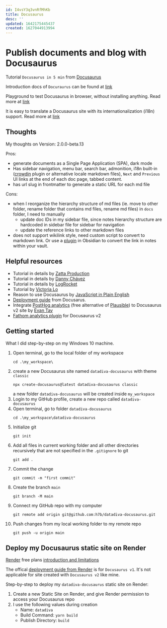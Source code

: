 ```yaml
---
id: I4vsY3q3vnRfMhKb
title: Docusaurus
desc: ''
updated: 1642175445437
created: 1627044913994
---
```

# Publish documents and blog with Docusaurus

Tutorial `Docusaurus in 5 min` from [Docusaurus](https://tutorial.docusaurus.io/docs/intro)

Introduction docs of `Docuraurus` can be found at [link](https://docusaurus.io/docs)

Playground to test Docusaurus in browser, without installing anything. Read more at [link](https://docusaurus.io/docs/playground)

It is easy to translate a Docusaurus site with its internationalization (i18n) support. Read more at [link](https://docusaurus.io/docs/i18n/introduction)

## Thoughts

My thoughts on Version: 2.0.0-beta.13

Pros:
- generate documents as a Single Page Application (SPA), dark mode
- Has sidebar navigation, menu bar, search bar, admonition, i18n built-in ([crowdin](https://crowdin.com/) plugin or alternative locale markdown files), `Next` and `Previous` UI links at the end of each doc page, tabbed content.
- has url slug in frontmatter to generate a static URL for each md file

Cons:
- when I reorganize the hierarchy structure of md files (ie. move to other folder, rename folder that contains md files, rename md files) in `docs` folder, I need to manually  
    - update doc IDs in my sidebar file, since notes hierarchy structure are hardcoded in sidebar file for sidebar for navigation
    - update the reference links to other markdown files 
- does not support wikilink style, need custom script to convert to markdown link. Or use a [plugin](https://github.com/ozntel/obsidian-link-converter) in Obsidian to convert the link in notes within your vault.

## Helpful resources

- Tutorial in details by [Zatta Production](https://zatta.link/en/web/docusaurus-how-to.html)
- Tutorial in details by [Danny Chávez](https://github.com/dochavez/Documenting-with-Docusaurus-V2.-)
- Tutorial in details by [LogRocket](https://blog.logrocket.com/easy-documentation-with-docusaurus/)
- Tutorial by [Victoria Lo](https://dev.to/lo_victoria2666/build-beautiful-documentation-websites-with-docusaurus-8o2)
- Reason to use Docusaurus by [JavaScript in Plain English](https://javascript.plainenglish.io/10-reasons-to-use-docusaurus-for-your-docs-blog-marketing-site-48dbf2c58b70)
- [Deployment guide](https://docusaurus.io/docs/deployment) from Docusarus.
- Integrate [PostHog analytics](https://posthog.com/) (free alternative of [Plausible](https://plausible.io/)) to Docusaurus v2 site by [Evan Tay](https://evantay.com/blog/docusaurus-posthog/)
- [Fathom analytics plugin](https://github.com/pradel/docusaurus-plugin-fathom) for Docusaurus v2

## Getting started

What I did step-by-step on my Windows 10 machine.

1. Open terminal, go to the local folder of my workspace
    ```shell
    cd .\my_workspace\
    ```
2. create a new Docusaurus site named `datadiva-docusaurus` with theme `classic`
    ```shell
    npx create-docusaurus@latest datadiva-docusaurus classic
    ```
    a new folder `datadiva-docusaurus` will be created inside `my_workspace`
3. Login to my GitHub profile, create a new repo called `datadiva-docusaurus` 
4. Open terminal, go to folder `datadiva-docusaurus`
    ```shell
    cd .\my_workspace\datadiva-docusaurus
    ```
5. Initialize git
    ```shell
    git init
    ```
6. Add all files in current working folder and all other directories recursively that are not specified in the `.gitignore` to git
    ```shell
    git add .
    ```
7. Commit the change
    ```shell
    git commit -m "first commit"
    ```
8. Create the branch `main`
    ```shell
    git branch -M main
    ```
8. Connect my GitHub repo with my computer
    ```shell
    git remote add origin git@github.com:h7b/datadiva-docusaurus.git
    ```
9. Push changes from my local working folder to my remote repo
    ```shell
    git push -u origin main
    ```

## Deploy my Docusaurus static site on Render

[Render](https://render.com/) free plans [introduction and limitations](https://render.com/docs/free) 

The offical [deployment guide from Render](https://render.com/docs/deploy-docusaurus) is for `Docusaurus v1`. It's not applicable for site created with `Docusaurus v2` like mine.

Step-by-step to deploy my `datadiva-docusaurus` static site on Render:

1. Create a new Static Site on Render, and give Render permission to access your Docusaurus repo
2. I use the following values during creation
    - Name: `datadiva`
    - Build Command: `yarn build`
    - Publish Directory: `build`